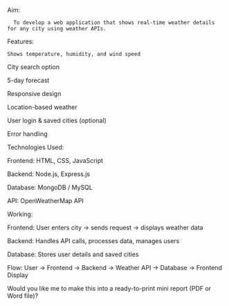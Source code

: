 Aim:

      To develop a web application that shows real-time weather details for any city using weather APIs.

Features:

    Shows temperature, humidity, and wind speed

City search option

5-day forecast

Responsive design

Location-based weather

User login & saved cities (optional)

Error handling

Technologies Used:

 Frontend: HTML, CSS, JavaScript

 Backend: Node.js, Express.js

 Database: MongoDB / MySQL

 API: OpenWeatherMap API

Working:

  Frontend: User enters city → sends request → displays weather data

Backend: Handles API calls, processes data, manages users

Database: Stores user details and saved cities

Flow:
 User → Frontend → Backend → Weather API → Database → Frontend Display

Would you like me to make this into a ready-to-print mini report (PDF or Word file)?
       
  
         